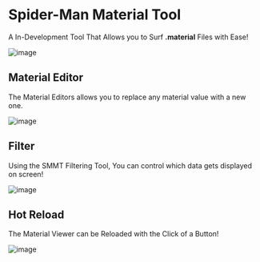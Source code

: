 # Spider-Man Material Tool

A In-Development Tool That Allows you to Surf **.material** Files with Ease!

![image](https://user-images.githubusercontent.com/82282004/186992100-fb56f777-48b2-411b-bf3b-3c7829702cf5.png)

## Material Editor

The Material Editors allows you to replace any material value with a new one.

![image](https://user-images.githubusercontent.com/82282004/186992152-a10a050a-bc6a-4739-98a6-ceb9008aae69.png)

## Filter

Using the SMMT Filtering Tool, You can control which data gets displayed on screen!

![image](https://user-images.githubusercontent.com/82282004/186993493-0d10871d-365f-413e-ae68-b8716623ec0b.png)


## Hot Reload

The Material Viewer can be Reloaded with the Click of a Button!

![image](https://user-images.githubusercontent.com/82282004/186992237-8dc342eb-151a-4ba7-a445-1bf81e50fe63.png)



